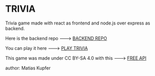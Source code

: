 # TRIVIA

Trivia game made with react as frontend and node.js over express as backend.

Here is the backend repo ---> [BACKEND REPO](https://github.com/matiascfgm/trivia-api)

You can play it here ---> [PLAY TRIVIA](https://matiascfgm.github.io/trivia)

This game was made under CC BY-SA 4.0 with this ---> [FREE API](https://opentdb.com/)

author: Matias Kupfer
